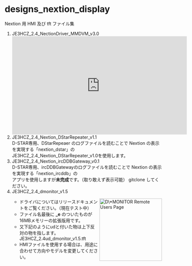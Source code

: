 # designs_nextion_display
Nextion 用 HMI 及び tft ファイル集

<ol>
  <li>JE3HCZ_2.4_NectionDriver_MMDVM_v3.0</li>
<iframe width="560" height="315" src="https://www.youtube.com/embed/NQ8taxJXEkg?rel=0" frameborder="0" allow="autoplay; encrypted-media" allowfullscreen></iframe>
  <li>JE3HCZ_2.4_Nextion_DStarRepeater_v1.1</li>
    D-STAR専用、DStarRepeaer のログファイルを読むことで Nextion の表示を実現する「nextion_dstar」の<br>
    JE3HCZ_2.4_Nextion_DStarRepeater_v1.0を使用します。
<li>JE3HCZ_2.4_Nextion_ircDDBGateway_v0.1</li>
    D-STAR専用、ircDDBGatewayのログファイルを読むことで Nextion の表示を実現する「nextion_ircddb」の<br>
    アプリを使用しますが<b>未完成</b>です。（取り敢えず表示可能） gitclone してください。
<li>JE3HCZ_2.4_dmonitor_v1.5</li>
<ul>
<img src="https://todo.vc/download/app/dmonitor/dmon_users.jpg" alt="D\*MONITOR Remote Users Page" align="right" width="200">
  <li>ドライバについてはリリースドキュメントをご覧ください。（現在テスト中）</li>
  <li>ファイル名最後に <b>_e</b> のついたものが16MBメモリーの拡張版用です。</li>
  <li>又下記のようにudと付いた物は上下反対の物を指します。</li>
    JE3HCZ_2.4ud_dmonitor_v1.5.tft
  <li>HMIファイルを使用する場合は、用途に合わせて方向やモデルを変更してください。</li>
</ul>
</ol>
